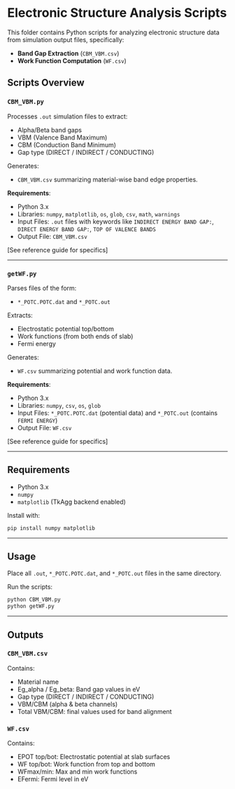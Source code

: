 # Electronic Structure Analysis Scripts

This folder contains Python scripts for analyzing electronic structure data from simulation output files, specifically:
- **Band Gap Extraction** (`CBM_VBM.csv`)
- **Work Function Computation** (`WF.csv`)

## Scripts Overview

### `CBM_VBM.py`

Processes `.out` simulation files to extract:
- Alpha/Beta band gaps
- VBM (Valence Band Maximum)
- CBM (Conduction Band Minimum)
- Gap type (DIRECT / INDIRECT / CONDUCTING)

Generates:
- `CBM_VBM.csv` summarizing material-wise band edge properties.

**Requirements**:
- Python 3.x
- Libraries: `numpy`, `matplotlib`, `os`, `glob`, `csv`, `math`, `warnings`
- Input Files: `.out` files with keywords like `INDIRECT ENERGY BAND GAP:`, `DIRECT ENERGY BAND GAP:`, `TOP OF VALENCE BANDS`
- Output File: `CBM_VBM.csv`

[See reference guide for specifics] 

---

### `getWF.py`

Parses files of the form:
- `*_POTC.POTC.dat` and `*_POTC.out`

Extracts:
- Electrostatic potential top/bottom
- Work functions (from both ends of slab)
- Fermi energy

Generates:
- `WF.csv` summarizing potential and work function data.

**Requirements**:
- Python 3.x
- Libraries: `numpy`, `csv`, `os`, `glob`
- Input Files: `*_POTC.POTC.dat` (potential data) and `*_POTC.out` (contains `FERMI ENERGY`)
- Output File: `WF.csv`

[See reference guide for specifics] 

---

## Requirements

- Python 3.x
- `numpy`
- `matplotlib` (TkAgg backend enabled)

Install with:

```bash
pip install numpy matplotlib
```

---

## Usage

Place all `.out`, `*_POTC.POTC.dat`, and `*_POTC.out` files in the same directory.

Run the scripts:

```bash
python CBM_VBM.py
python getWF.py
```

---

## Outputs

### `CBM_VBM.csv`

Contains:
- Material name
- Eg_alpha / Eg_beta: Band gap values in eV
- Gap type (DIRECT / INDIRECT / CONDUCTING)
- VBM/CBM (alpha & beta channels)
- Total VBM/CBM: final values used for band alignment

### `WF.csv`

Contains:
- EPOT top/bot: Electrostatic potential at slab surfaces
- WF top/bot: Work function from top and bottom
- WFmax/min: Max and min work functions
- EFermi: Fermi level in eV
